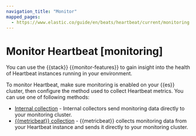 ```yaml
---
navigation_title: "Monitor"
mapped_pages:
  - https://www.elastic.co/guide/en/beats/heartbeat/current/monitoring.html
---
```


# Monitor Heartbeat [monitoring]


You can use the {{stack}} {{monitor-features}} to gain insight into the health of Heartbeat instances running in your environment.

To monitor Heartbeat, make sure monitoring is enabled on your {{es}} cluster, then configure the method used to collect Heartbeat metrics. You can use one of following methods:

* [Internal collection](/reference/heartbeat/monitoring-internal-collection.md) - Internal collectors send monitoring data directly to your monitoring cluster.
* [{{metricbeat}} collection](/reference/heartbeat/monitoring-metricbeat-collection.md) - {{metricbeat}} collects monitoring data from your Heartbeat instance and sends it directly to your monitoring cluster.


